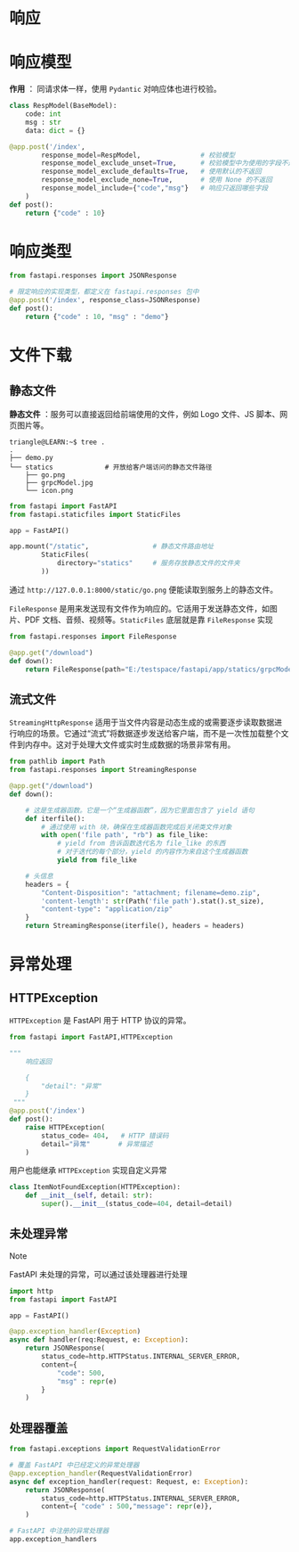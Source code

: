 # 响应


# 响应模型

**作用** ： 同请求体一样，使用 `Pydantic` 对响应体也进行校验。

```python
class RespModel(BaseModel):
    code: int
    msg : str 
    data: dict = {}

@app.post('/index', 
        response_model=RespModel,               # 校验模型
        response_model_exclude_unset=True,      # 校验模型中为使用的字段不返回，例如响应体中没有 data, msg 字段
        response_model_exclude_defaults=True,   # 使用默认的不返回
        response_model_exclude_none=True,       # 使用 None 的不返回 
        response_model_include={"code","msg"}   # 响应只返回哪些字段
    )
def post():
    return {"code" : 10}
```

# 响应类型

```python
from fastapi.responses import JSONResponse

# 限定响应的实现类型，都定义在 fastapi.responses 包中
@app.post('/index', response_class=JSONResponse)
def post():
    return {"code" : 10, "msg" : "demo"}
```

# 文件下载

## 静态文件

**静态文件** ：服务可以直接返回给前端使用的文件，例如 Logo 文件、JS 脚本、网页图片等。

```term
triangle@LEARN:~$ tree .
.
├── demo.py
└── statics             # 开放给客户端访问的静态文件路径
    ├── go.png
    ├── grpcModel.jpg
    └── icon.png
```


```python
from fastapi import FastAPI
from fastapi.staticfiles import StaticFiles

app = FastAPI()

app.mount("/static",                # 静态文件路由地址
        StaticFiles(
            directory="statics"     # 服务存放静态文件的文件夹
        ))
```

通过 `http://127.0.0.1:8000/static/go.png` 便能读取到服务上的静态文件。


`FileResponse` 是用来发送现有文件作为响应的。它适用于发送静态文件，如图片、PDF 文档、音频、视频等。`StaticFiles` 底层就是靠 `FileResponse` 实现

```python
from fastapi.responses import FileResponse

@app.get("/download")
def down():
    return FileResponse(path="E:/testspace/fastapi/app/statics/grpcModel.jpg")
```

## 流式文件

`StreamingHttpResponse` 适用于当文件内容是动态生成的或需要逐步读取数据进行响应的场景。它通过“流式”将数据逐步发送给客户端，而不是一次性加载整个文件到内存中。这对于处理大文件或实时生成数据的场景非常有用。

```python
from pathlib import Path
from fastapi.responses import StreamingResponse

@app.get("/download")
def down():

    # 这是生成器函数。它是一个“生成器函数”，因为它里面包含了 yield 语句
    def iterfile():
        # 通过使用 with 块，确保在生成器函数完成后关闭类文件对象
        with open('file path', "rb") as file_like:
            # yield from 告诉函数迭代名为 file_like 的东西
            # 对于迭代的每个部分，yield 的内容作为来自这个生成器函数
            yield from file_like

    # 头信息
    headers = {
        "Content-Disposition": "attachment; filename=demo.zip",
        'content-length': str(Path('file path').stat().st_size),
        "content-type": "application/zip"
    }
    return StreamingResponse(iterfile(), headers = headers)
```

# 异常处理

## HTTPException 

`HTTPException` 是 FastAPI 用于 HTTP 协议的异常。

```python
from fastapi import FastAPI,HTTPException

""" 
    响应返回

    {
        "detail": "异常"
    }
 """
@app.post('/index')
def post():
    raise HTTPException(
        status_code= 404,   # HTTP 错误码
        detail="异常"       # 异常描述
    )
```

用户也能继承 `HTTPException` 实现自定义异常

```python
class ItemNotFoundException(HTTPException):
    def __init__(self, detail: str):
        super().__init__(status_code=404, detail=detail)
```

## 未处理异常

>[!note]
> FastAPI 未处理的异常，可以通过该处理器进行处理

```python
import http
from fastapi import FastAPI

app = FastAPI()

@app.exception_handler(Exception)
async def handler(req:Request, e: Exception):
    return JSONResponse(
        status_code=http.HTTPStatus.INTERNAL_SERVER_ERROR,
        content={
            "code": 500,
            "msg" : repr(e)
        }
    )
```

## 处理器覆盖

```python
from fastapi.exceptions import RequestValidationError

# 覆盖 FastAPI 中已经定义的异常处理器
@app.exception_handler(RequestValidationError)
async def exception_handler(request: Request, e: Exception):
    return JSONResponse(
        status_code=http.HTTPStatus.INTERNAL_SERVER_ERROR,
        content={ "code" : 500,"message": repr(e)},
    )

# FastAPI 中注册的异常处理器
app.exception_handlers
```





